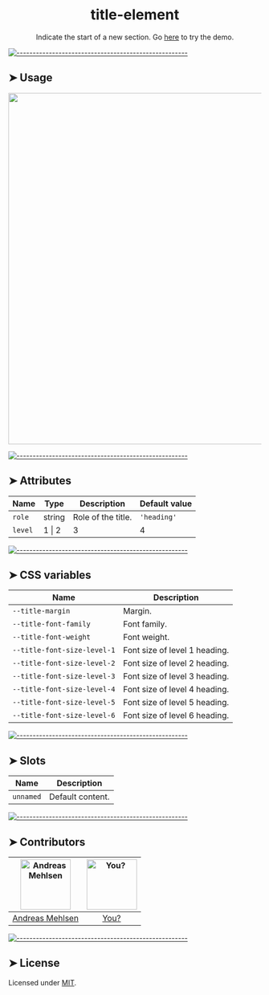 <h1 align="center">title-element</h1>
<p align="center">Indicate the start of a new section. Go <a href="http://elem.dev/demo/title">here</a> to try the demo.</p>


[![-----------------------------------------------------](https://raw.githubusercontent.com/andreasbm/readme/master/assets/lines/colored.png)](#usage)

## ➤ Usage

<a href="http://elem.dev/demo/title" align="center">
  <img src="https://raw.githubusercontent.com/andreasbm/elements/master/screenshots/title-element.png?token=AF-iBdhHfU2b4hLu53mNAJaVMKMrvQbtks5chEsZwA%3D%3D" width="700" />
</a>


[![-----------------------------------------------------](https://raw.githubusercontent.com/andreasbm/readme/master/assets/lines/colored.png)](#attributes)

## ➤ Attributes

| Name | Type | Description | Default value |
| ------- | ------- | ------- | ------- |
| `role` | string | Role of the title. | `'heading'` |
| `level` | 1 \| 2 | 3 | 4 | 5 | 6 | Level of the title. | `1` |


[![-----------------------------------------------------](https://raw.githubusercontent.com/andreasbm/readme/master/assets/lines/colored.png)](#css-variables)

## ➤ CSS variables

| Name | Description |
| ------- | ------- |
| `--title-margin` | Margin. |
| `--title-font-family` | Font family. |
| `--title-font-weight` | Font weight. |
| `--title-font-size-level-1` | Font size of level 1 heading. |
| `--title-font-size-level-2` | Font size of level 2 heading. |
| `--title-font-size-level-3` | Font size of level 3 heading. |
| `--title-font-size-level-4` | Font size of level 4 heading. |
| `--title-font-size-level-5` | Font size of level 5 heading. |
| `--title-font-size-level-6` | Font size of level 6 heading. |


[![-----------------------------------------------------](https://raw.githubusercontent.com/andreasbm/readme/master/assets/lines/colored.png)](#slots)

## ➤ Slots

| Name | Description |
| ------- | ------- |
| `unnamed` | Default content. |


[![-----------------------------------------------------](https://raw.githubusercontent.com/andreasbm/readme/master/assets/lines/colored.png)](#contributors)

## ➤ Contributors
	
|[<img alt="Andreas Mehlsen" src="https://avatars1.githubusercontent.com/u/6267397?s=460&v=4" width="100">](https://twitter.com/andreasmehlsen) | [<img alt="You?" src="https://joeschmoe.io/api/v1/random" width="100">](https://github.com/andreasbm/elements/blob/master/CONTRIBUTING.md)|
|:---: | :---:|
|[Andreas Mehlsen](https://twitter.com/andreasmehlsen) | [You?](https://github.com/andreasbm/elements/blob/master/CONTRIBUTING.md)|

[![-----------------------------------------------------](https://raw.githubusercontent.com/andreasbm/readme/master/assets/lines/colored.png)](#license)

## ➤ License
	
Licensed under [MIT](https://opensource.org/licenses/MIT).